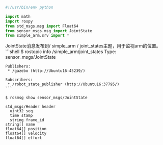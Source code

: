 ```python
#!/usr/bin/env python

import math
import rospy
from std_msgs.msg import Float64
from sensor_msgs.msg import JointState
from simple_arm.srv import *
```
JointState消息发布到/ simple_arm / joint_states主题，用于监视arm的位置。
    ```shell
    $ rostopic info /simple_arm/joint_states 
    Type: sensor_msgs/JointState

    Publishers: 
     * /gazebo (http://Ubuntu16:45239/)

    Subscribers: 
     * /robot_state_publisher (http://Ubuntu16:37795/)
    ```
```shell
$ rosmsg show sensor_msgs/JointState

std_msgs/Header header
  uint32 seq
  time stamp
  string frame_id
string[] name
float64[] position
float64[] velocity
float64[] effort
```




